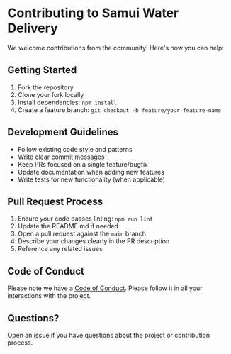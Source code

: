 # Contributing to Samui Water Delivery

We welcome contributions from the community! Here's how you can help:

## Getting Started

1. Fork the repository
2. Clone your fork locally
3. Install dependencies: `npm install`
4. Create a feature branch: `git checkout -b feature/your-feature-name`

## Development Guidelines

- Follow existing code style and patterns
- Write clear commit messages
- Keep PRs focused on a single feature/bugfix
- Update documentation when adding new features
- Write tests for new functionality (when applicable)

## Pull Request Process

1. Ensure your code passes linting: `npm run lint`
2. Update the README.md if needed
3. Open a pull request against the `main` branch
4. Describe your changes clearly in the PR description
5. Reference any related issues

## Code of Conduct

Please note we have a [Code of Conduct](CODE_OF_CONDUCT.md). Please follow it in all your interactions with the project.

## Questions?

Open an issue if you have questions about the project or contribution process.